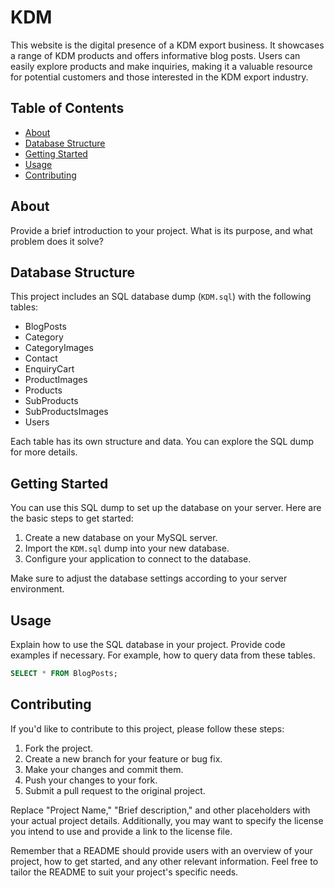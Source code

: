 # KDM

This website is the digital presence of a KDM export business. It showcases a range of KDM products and offers informative blog posts. Users can easily explore products and make inquiries, making it a valuable resource for potential customers and those interested in the KDM export industry.

## Table of Contents

- [About](#about)
- [Database Structure](#database-structure)
- [Getting Started](#getting-started)
- [Usage](#usage)
- [Contributing](#contributing)

## About

Provide a brief introduction to your project. What is its purpose, and what problem does it solve?

## Database Structure

This project includes an SQL database dump (`KDM.sql`) with the following tables:

- BlogPosts
- Category
- CategoryImages
- Contact
- EnquiryCart
- ProductImages
- Products
- SubProducts
- SubProductsImages
- Users

Each table has its own structure and data. You can explore the SQL dump for more details.

## Getting Started

You can use this SQL dump to set up the database on your server. Here are the basic steps to get started:

1. Create a new database on your MySQL server.
2. Import the `KDM.sql` dump into your new database.
3. Configure your application to connect to the database.

Make sure to adjust the database settings according to your server environment.

## Usage

Explain how to use the SQL database in your project. Provide code examples if necessary. For example, how to query data from these tables.

```sql
SELECT * FROM BlogPosts;
```

## Contributing

If you'd like to contribute to this project, please follow these steps:

1. Fork the project.
2. Create a new branch for your feature or bug fix.
3. Make your changes and commit them.
4. Push your changes to your fork.
5. Submit a pull request to the original project.

Replace "Project Name," "Brief description," and other placeholders with your actual project details. Additionally, you may want to specify the license you intend to use and provide a link to the license file.

Remember that a README should provide users with an overview of your project, how to get started, and any other relevant information. Feel free to tailor the README to suit your project's specific needs.

```

```
